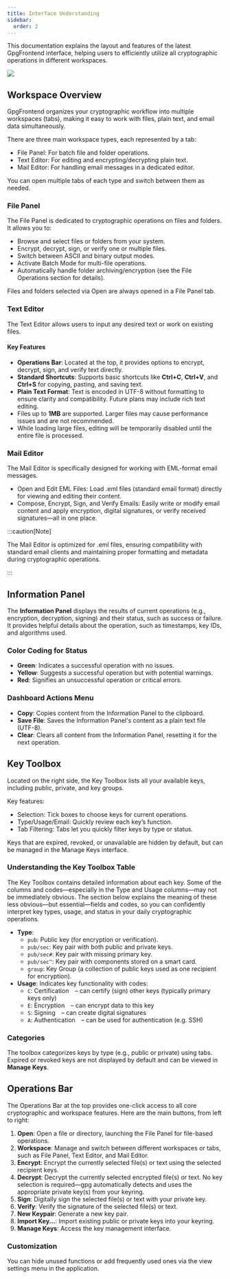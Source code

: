 ```yaml
---
title: Interface Understanding
sidebar:
  order: 2
---
```


This documentation explains the layout and features of the latest GpgFrontend
interface, helping users to efficiently utilize all cryptographic operations in
different workspaces.

![](https://image.cdn.bktus.com/i/2025/06/24/1661f0ae38ec3a91c26c3bc495bbd68baf5cdd18.webp)

## Workspace Overview

GpgFrontend organizes your cryptographic workflow into multiple workspaces
(tabs), making it easy to work with files, plain text, and email data
simultaneously.

There are three main workspace types, each represented by a tab:

- File Panel: For batch file and folder operations.
- Text Editor: For editing and encrypting/decrypting plain text.
- Mail Editor: For handling email messages in a dedicated editor.

You can open multiple tabs of each type and switch between them as needed.

### File Panel

The File Panel is dedicated to cryptographic operations on files and folders. It
allows you to:

- Browse and select files or folders from your system.
- Encrypt, decrypt, sign, or verify one or multiple files.
- Switch between ASCII and binary output modes.
- Activate Batch Mode for multi-file operations.
- Automatically handle folder archiving/encryption (see the File Operations
  section for details).

Files and folders selected via Open are always opened in a File Panel tab.

### Text Editor

The Text Editor allows users to input any desired text or work on existing
files.

#### Key Features

- **Operations Bar**: Located at the top, it provides options to encrypt,
  decrypt, sign, and verify text directly.
- **Standard Shortcuts**: Supports basic shortcuts like **Ctrl+C**, **Ctrl+V**,
  and **Ctrl+S** for copying, pasting, and saving text.
- **Plain Text Format**: Text is encoded in UTF-8 without formatting to ensure
  clarity and compatibility. Future plans may include rich text editing.
- Files up to **1MB** are supported. Larger files may cause performance issues
  and are not recommended.
- While loading large files, editing will be temporarily disabled until the
  entire file is processed.

### Mail Editor

The Mail Editor is specifically designed for working with EML-format email
messages.

- Open and Edit EML Files: Load .eml files (standard email format) directly for
  viewing and editing their content.
- Compose, Encrypt, Sign, and Verify Emails: Easily write or modify email
  content and apply encryption, digital signatures, or verify received
  signatures—all in one place.

:::caution[Note]

The Mail Editor is optimized for .eml files, ensuring compatibility with standard email clients and maintaining proper formatting and metadata during cryptographic operations.

:::

## Information Panel

The **Information Panel** displays the results of current operations (e.g.,
encryption, decryption, signing) and their status, such as success or failure.
It provides helpful details about the operation, such as timestamps, key IDs,
and algorithms used.

### Color Coding for Status

- **Green**: Indicates a successful operation with no issues.
- **Yellow**: Suggests a successful operation but with potential warnings.
- **Red**: Signifies an unsuccessful operation or critical errors.

### Dashboard Actions Menu

- **Copy**: Copies content from the Information Panel to the clipboard.
- **Save File**: Saves the Information Panel's content as a plain text file
  (UTF-8).
- **Clear**: Clears all content from the Information Panel, resetting it for the
  next operation.

## Key Toolbox

Located on the right side, the Key Toolbox lists all your available keys,
including public, private, and key groups.

Key features:

- Selection: Tick boxes to choose keys for current operations.
- Type/Usage/Email: Quickly review each key’s function.
- Tab Filtering: Tabs let you quickly filter keys by type or status.

Keys that are expired, revoked, or unavailable are hidden by default, but can be
managed in the Manage Keys interface.

### Understanding the Key Toolbox Table

The Key Toolbox contains detailed information about each key. Some of the
columns and codes—especially in the Type and Usage columns—may not be
immediately obvious. The section below explains the meaning of these less
obvious—but essential—fields and codes, so you can confidently interpret key
types, usage, and status in your daily cryptographic operations.

- **Type**:
  - `pub`: Public key (for encryption or verification).
  - `pub/sec`: Key pair with both public and private keys.
  - `pub/sec#`: Key pair with missing primary key.
  - `pub/sec^`: Key pair with components stored on a smart card.
  - `group`: Key Group (a collection of public keys used as one recipient for
    encryption).
- **Usage**: Indicates key functionality with codes:
  - `C`: Certification – can certify (sign) other keys (typically primary keys only)
  - `E`: Encryption – can encrypt data to this key
  - `S`: Signing – can create digital signatures
  - `A`: Authentication – can be used for authentication (e.g. SSH)

### Categories

The toolbox categorizes keys by type (e.g., public or private) using tabs.
Expired or revoked keys are not displayed by default and can be viewed in
**Manage Keys**.

## Operations Bar

The Operations Bar at the top provides one-click access to all core
cryptographic and workspace features. Here are the main buttons, from left to
right:

1. **Open**: Open a file or directory, launching the File Panel for file-based
   operations.
2. **Workspace**: Manage and switch between different workspaces or tabs, such
   as File Panel, Text Editor, and Mail Editor.
3. **Encrypt**: Encrypt the currently selected file(s) or text using the
   selected recipient keys.
4. **Decrypt**: Decrypt the currently selected encrypted file(s) or text. No key
   selection is required—gpg automatically detects and uses the
   appropriate private key(s) from your keyring.
5. **Sign**: Digitally sign the selected file(s) or text with your private key.
6. **Verify**: Verify the signature of the selected file(s) or text.
7. **New Keypair**: Generate a new key pair.
8. **Import Key...**: Import existing public or private keys into your keyring.
9. **Manage Keys**: Access the key management interface.

### Customization

You can hide unused functions or add frequently used ones via the view settings
menu in the application.
